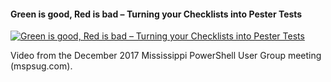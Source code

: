 ﻿#### Green is good, Red is bad – Turning your Checklists into Pester Tests

[![Green is good, Red is bad – Turning your Checklists into Pester Tests](https://i4.ytimg.com/vi/wCsd6HlMaYw/hqdefault.jpg "Green is good, Red is bad – Turning your Checklists into Pester Tests")](https://www.youtube.com/watch?v=wCsd6HlMaYw)

Video from the December 2017 Mississippi PowerShell User Group meeting (mspsug.com).



